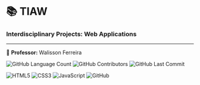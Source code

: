 # 📚 TIAW
### Interdisciplinary Projects: Web Applications
-----------
🍎 **Professor:** Walisson Ferreira


<img alt="GitHub Language Count" src="https://img.shields.io/badge/languages-3-blue" /> <img alt="GitHub Contributors" src="https://img.shields.io/badge/contributors-4-red" /> <img alt="GitHub Last Commit" src="https://img.shields.io/github/last-commit/bpsoraggi/PUC-Minas" />

![HTML5](https://img.shields.io/badge/html5-%23E34F26.svg?style=for-the-badge&logo=html5&logoColor=white) ![CSS3](https://img.shields.io/badge/css3-%231572B6.svg?style=for-the-badge&logo=css3&logoColor=white) ![JavaScript](https://img.shields.io/badge/javascript-%23323330.svg?style=for-the-badge&logo=javascript&logoColor=%23F7DF1E) ![GitHub](https://img.shields.io/badge/github-%23121011.svg?style=for-the-badge&logo=github&logoColor=white)
